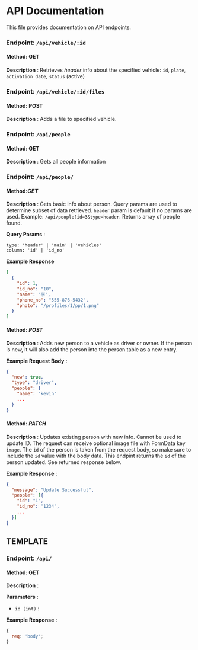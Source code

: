 # API Documentation

This file provides documentation on API endpoints.

### Endpoint: `/api/vehicle/:id`

#### Method: GET

**Description** : Retrieves _header_ info about the specified vehicle: `id`, `plate`, `activation_date`, `status` (active)

### Endpoint: `/api/vehicle/:id/files`

#### Method: POST

**Description** : Adds a file to specified vehicle.

### Endpoint: `/api/people`

#### Method: **GET**

**Description** : Gets all people information

### Endpoint: `/api/people/`

#### Method:_GET_

**Description** : Gets basic info about person. Query params are used to determine subset of data retrieved. `header` param is default if no params are used. Example: `/api/people?id=3&type=header`. Returns array of people found.

**Query Params** :

```
type: 'header' | 'main' | 'vehicles'
column: 'id' | 'id_no'
```

**Example Response**

```json
[
  {
    "id": 1,
    "id_no": "10",
    "name": "李",
    "phone_no": "555-876-5432",
    "photo": "/profiles/1/pp/1.png"
  }
]
```

#### Method: _POST_

**Description** : Adds new person to a vehicle as driver or owner. If the person is new, it will also add the person into the person table as a new entry.

**Example Request Body** :

```json
{
  "new": true,
  "type": "driver",
  "people": {
    "name": "kevin"
    ...
  }
}
```

#### Method: _PATCH_

**Description** : Updates existing person with new info. Cannot be used to update ID. The request can receive optional image file with FormData key `image`. The `id` of the person is taken from the request body, so make sure to include the `id` value with the body data. This endpint returns the `id` of the person updated. See returned response below.

**Example Response** :

```json
{
  "message": "Update Successful",
  "people": [{
    "id": "1",
    "id_no": "1234",
    ...
  }]
}
```

## TEMPLATE

### Endpoint: `/api/`

#### Method: **GET**

**Description** :

**Parameters** :

- `id (int)` :

**Example Response** :

```javascript
{
  req: 'body';
}
```
